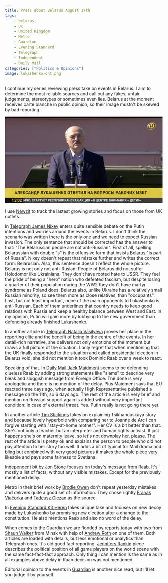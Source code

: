 ```yaml
---
title: Press about Belarus August 17th
tags:
    - belarus
    - UK
    - United Kingdom
    - Metro
    - Guardian
    - Evening Standard
    - Telegraph
    - Independent
    - Daily Mail
categories: ["Politics & Opinions"]
image: lukashenko-ont.png
---
```


I continue my series reviewing press take on events in Belarus. I aim to determine the most reliable sources and call out any fakes, unfair judgements, stereotypes or sometimes even lies. Belarus at the moment receives carte blanche in public opinion, so their image mustn't be skewed by bad reporting.

![Alexander Lukashenko on ONT](lukashenko-ont.png)

I use [Newzit](https://www.newzit.com/?q=belarus) to track the lastest growing stories and focus on those from UK outlets.

In [Telegraph James Nixey](https://www.telegraph.co.uk/news/2020/08/17/rumblings-revolution-belarus-should-worry-vladimir-putin/) enters quite sensible debate on the Putin intentions and worries around the events in Belarus. I don't think the scenario was written there is the only one and we need to expect Russian invasion. The only sentence that should be corrected has the answer to that: "The Belarussian people are not anti-Russian". First of all, spelling Belarussian with double "s" is the offensive form that insists Belarus "is part of Russia". Nixey doesn't repeat that mistake further and writes the correct form: Belarusian. Also, this sentence doesn't reflect the whole picture. Belarus is not only not anti-Rusian. People of Belarus did not suffer Holodomor like Ukrainians. They don't have rooted hate to USSR. They feel the pride of being a "hero" nation who defeated fascism, but despite losing a quarter of their population during the WW2 they don't have martyr syndrome as Poland does. Belarus also, unlike Ukraine has a relatively small Russian minority, so see them more as close relatives, than "occupants". Last, but not least important, none of the main opponents to Lukashenko is anti-Russian. Each of them underlines that country needs to keep good relations with Russia and keep a healthy balance between West and East. In my opinion, Putin will gain more by lobbying to the new government than defending already finished Lukashenko.

In another article in [Telegraph Natalia Vasilyeva](https://www.telegraph.co.uk/news/2020/08/17/belarus-protesters-hold-historic-rally-challenger-disputed-election/) proves her place in the reporting elite and the benefit of being in the centre of the events. In her detail-rich narrative, she delivers not only emotions of the moment but draws a full picture of the situation. I only regret that when mentioning that the UK finally responded to the situation and called presidential election in Belarus void, she did not mention it took Dominic Raab over a week to react.

Speaking of that. In [Daily Mail Jack Maidment](https://www.dailymail.co.uk/news/article-8635007/Dominic-Raab-slams-fraudulent-Belarus-presidential-election.html) seems to be defending clueless Raab by adding strong statements like "slams" to describe very bleak and sluggish message from Foreign Office. The done is very apologetic and there is no mention of the delay. Plus Maidment says that EU reacted three days ago, when actually High Representative published a message on the 11th, so 6 days ago. The rest of the article is very brief and mention on Russian support again is added without very important condition: in case of external threat. Yes. Putin really is not going there yet.

In another article [Tim Stickings](https://www.dailymail.co.uk/news/article-8634819/Belaruss-opposition-leader-taking-dictator-Europe.html) takes on explaining Tsikhanouskaya story and because lovely hyperbole with comparing her to Joanne de Arc I can forgive starting with "stay-at-home mother". Her CV is a bit better than that. She's not only a teacher but an interpreter and human rights activist. It just happens she's on maternity leave, so let's not downplay her, please. The rest of the article is pretty ok and explains the person to people who did not pay attention to her story too well. It adds a bit of typical for Mail drama and bling but combined with very good pictures it makes the whole piece very likeable and pays some fairness to Svetlana.

Independent bit by [Jon Stone](https://www.independent.co.uk/news/uk/politics/belarus-election-result-2020-protest-uk-lukashenko-dominic-raab-latest-a9673596.html) focuses on today's message from Raab. It's mostly a list of facts, without any visible mistakes. Except for the previously mentioned delay.

Metro in their brief work by [Brodie Owen](https://metro.co.uk/2020/08/17/belarus-president-says-there-will-no-new-election-kill-13140049/) don't repeat yesterday mistakes and delivers quite a good set of information. They chose rightly [Franak Viačorka](https://twitter.com/franakviacorka) and [Tadeusz Giczan](https://twitter.com/TadeuszGiczan) as the source.

In [Evening Standard Kit Heren](https://www.standard.co.uk/news/world/belarus-elections-president-lukashenko-ready-hand-over-power-a4526976.html) takes unique take and focuses on new decoy made by Lukashenko by promising new election after a change to the constitution. He also mentions Raab and also no word of the delay.

When comes to the Guardian we are flooded by reports today with two from [Shaun Walker](https://www.theguardian.com/world/2020/aug/17/belarus-media-strike-if-we-cant-do-honest-journalism-we-wont-work) from Minsk with help of [Andrew Roth](https://www.theguardian.com/world/2020/aug/17/belarus-opposition-calls-for-general-strike-after-biggest-protests-yet) on one of them. Both articles are loaded with details, but less emotional or analytics than Telegraph ones. It's old good fact reporting. [Jennifers Rankin](https://www.theguardian.com/world/2020/aug/17/eu-calls-leaders-to-emergency-summit-to-support-belarus-people) piece describes the political position of all game players on the world scene with the same fact-fact-fact approach. Only thing I can mention is the same as in all examples above delay in Raab decision was not mentioned.

Editorial opinion to the events in [Guardian](https://www.theguardian.com/commentisfree/2020/aug/17/the-guardian-view-on-belarus-the-perilous-road-to-democracy) is another nice read, but I'll let you judge it by yourself.